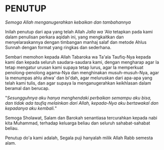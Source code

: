 # PENUTUP

_Semoga Allah menganugerahkan kebaikan dan tambahannya_

Inilah penutup dari apa yang telah Allah _Jalla wa 'Ala_ tetapkan pada kami dalam penulisan perkara aqidah ini, yang mengkaitkan dan menyelaraskannya dengan timbangan manhaj salaf dan metode Ahlus Sunnah dengan format yang ringkas dan sederhana.

Sembari memohon kepada Allah Tabaroka wa Ta'ala Taufiq-Nya kepada kami dan kepada seluruh saudara-saudara kami, dengan mengharap agar Ia tetap mengatur urusan kami supaya tetap lurus, agar Ia memperkuat penolong-penolong agama-Nya dan menghinakan musuh-musuh-Nya, agar Ia menumpas ahlu ahwa' dan bi'dah, agar meluruskan dari apa-apa yang telah kami tulis, dan agar supaya Ia menganugerahkan keikhlasan dalam beramal dan berucap.

"_Sesungguhnya aku hanya menghendaki perbaikan semampu aku bisa, dan tidak ada taufiq melainkan dari Allah, kepada-Nya aku bertawakal dan kepadanya aku kembali._"

Semoga Sholawat, Salam dan Barokah senantiasa tercurahkan kepada nabi kita Muhammad, terhadap keluarga beliau dan seluruh sahabat-sahabat beliau.

Penutup do'a kami adalah, Segala puji hanyalah milik Allah Rabb semesta alam.
